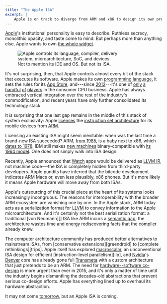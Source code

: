 ```yaml
---
title: "The Apple ISA"
excerpt: |
    Apple is on track to diverge from ARM and x86 to design its own proprietary instruction set. This good for the future of hardware--software co-design.
---
```

[Apple][]'s institutional personality is easy to describe. Ruthless secrecy, monolithic opacity, and taste come to mind. But perhaps more than anything else, Apple wants to own [the whole widget][whole widget].

<figure style="max-width: 325px;">
<img src="{{ site.base }}/media/applestack.svg" alt="Apple controls its language, compiler, delivery system, microarchitecture, SoC, and devices. Not to mention its IDE and OS. But not its ISA.">
</figure>

It's not surprising, then, that Apple controls almost every bit of the stack that executes its software. Apple makes its own [programming language][swift], it sets the rules for its [App Store][], and---since [2012][a6]---it's one of [only][intel] [a][amd] [handful][arm] [of][qualcomm] [players][nvidia] in the consumer CPU business. Apple has always embraced vertical integration over the rest of the industry's commodification, and recent years have only further consolidated its technology stack.

It *is* surprising that one last gap remains in the middle of this stack of system exclusivity: Apple [licenses][armlicense] the [instruction set architecture][isa] for its mobile devices from [ARM][].

Licensing an existing ISA might seem inevitable: when was the last time a brand-new ISA succeeded? ARM, [from 1985][armwiki], is a baby next to x86, which [dates to 1978][x86]. IBM still makes [new machines][systemz] binary-compatible with [its 1964 model][s360]. One does not simply walk into ISA design.

Recently, Apple announced that [Watch][] apps would be delivered as [LLVM IR][bitcode], not machine code---the ISA is completely hidden from third-party developers. Apple pundits have inferred that the bitcode development indicates ARM Macs or, even less plausibly, x86 phones. But it's more likely it means Apple hardware will move away from both ISAs.

Apple's outsourcing of this crucial piece at the heart of its systems looks increasingly incongruous. The reasons for interoperability with the broader ARM ecosystem are vanishing one by one. In the Apple stack, ARM today acts as a serialization format for [LLVM][] to convey information to the Apple microarchitecture. And it's certainly not the best serialization format: a traditional [von Neumann][] ISA like ARM incurs a [semantic gap][]; the architecture wastes time and energy rediscovering facts that the compiler already knew.

The computer architecture community has produced better alternatives to mainstream ISAs, from [conservative extensions][greendroid] to [complete rethinkings][trips]. Apple itself has explored [macroscalar][], an unconventional ISA design for efficient [instruction-level parallelism][ilp], and [Nvidia][]'s [Denver][] core has already gone full [Transmeta][] with a custom architecture that just pretends to be an ARM. The need for [hardware--software co-design][snapl] is more urgent than ever in 2015, and it's only a matter of time until the industry begins dismantling the decades-old abstractions that prevent serious co-design efforts. Apple has everything lined up to overhaul its hardware abstraction.

It may not come [tomorrow][sep9], but an Apple ISA is coming.

[whole widget]: https://www.youtube.com/watch?v=V0OpB5THBOg
[armlicense]: http://www.arm.com/products/buying-guide/licensing/index.php
[a6]: https://en.wikipedia.org/wiki/Apple_A6
[armwiki]: https://en.wikipedia.org/wiki/ARM_architecture
[x86]: https://en.wikipedia.org/wiki/X86
[systemz]: https://en.wikipedia.org/wiki/IBM_System_z
[s360]: https://en.wikipedia.org/wiki/IBM_System/360_architecture
[denver]: https://en.wikipedia.org/wiki/Project_Denver
[transmeta]: https://en.wikipedia.org/wiki/Transmeta
[sep9]: http://www.apple.com/apple-events/september-2015/
[snapl]: {{site.base}}/media/papers/cliche-snapl2015.pdf
[bitcode]: https://developer.apple.com/library/prerelease/watchos/documentation/IDEs/Conceptual/AppDistributionGuide/AppThinning/AppThinning.html#//apple_ref/doc/uid/TP40012582-CH35-SW2
[watch]: http://www.apple.com/watch/
[intel]: http://www.intel.com/
[qualcomm]: https://www.qualcomm.com/
[arm]: http://www.arm.com/
[nvidia]: http://www.nvidia.com/
[apple]: http://www.apple.com/
[app store]: https://twitter.com/AppStore
[amd]: http://www.amd.com/
[macroscalar]: {{site.base}}/blog/macroscalar.html
[isa]: https://en.wikipedia.org/wiki/Instruction_set
[semantic gap]: https://en.wikipedia.org/wiki/Semantic_gap
[llvm]: http://llvm.org/
[swift]: https://developer.apple.com/swift/
